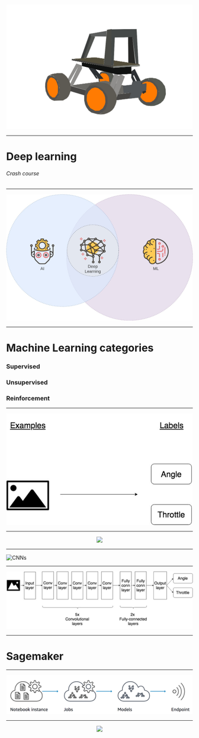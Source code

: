 <!-- $theme: default -->

![](images/donkey-car.jpg)

---

# Deep learning
###### Crash course

---

![](images/ai-vs-ml-vs-dl.jpg)

[comment]: <> ( AI - Intelligent through rules )
[comment]: <> ( ML - Self learning algorithm that train models using data )
[comment]: <> ( DL - ML using deep neural networks )

---

# Machine Learning categories

[comment]: <> ( description of ways in which you can let machines or algorithms loose on a data set )

### Supervised

[comment]: <> ( You know how the output/labels should look like )
[comment]: <> ( Predicting labels from examples/features )

### Unsupervised

[comment]: <> ( You don't know the structure of the data sets )
[comment]: <> ( Outcomes to most of the problems are largely unknown )

### Reinforcement

[comment]: <> ( Agents, Algorithms, Environment, State and Reward )
[comment]: <> ( monitor the response of the actions, and measure against a reward )

---

[comment]: <> ( This Hackathon - Supervised learning )

<p align="center">
<img src="images/supervised.jpg" width="600">
</p>

---

<p align="center">
<img src="https://cdn-images-1.medium.com/max/1200/1*f5eUnIX54XQH3ag3gQBIvw.png" width="400"/>
</p>

[comment]: <> ( data )
[comment]: <> ( model )
[comment]: <> ( loss function )
[comment]: <> ( optimizer - an algorithm to tweak the model params so that the loss function is minimized )

---

![CNNs](https://adeshpande3.github.io/assets/Cover.png)

[comment]: <> ( Convolution - feature extraction. Based on assumption that information in images are spatially dependent )

---

![Donkey-CNN](images/donkey-cnn.jpg)

---

# Sagemaker

---

![](images/sagemaker-flow.png)

---

[comment]: <> ( TensorFlow )

<p align="center">
<img src="https://lh3.googleusercontent.com/Ns1ea98duQ9csaHN7EQjl6SbnLMxg_ou9bLhZA8KLqbeSv7gg7XXGX1rqtWXgnjiJjBQpiTZWyxIhtxjnWPKTM27-J9T0QI=s688" width="600">
</p>
